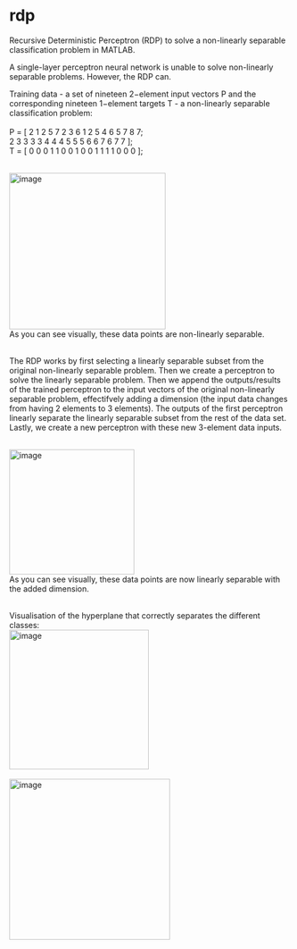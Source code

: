 # rdp
Recursive Deterministic Perceptron (RDP) to solve a non-linearly separable classification problem in MATLAB.

A single-layer perceptron neural network is unable to solve non-linearly separable problems. However, the RDP can.<br>

Training data - a set of nineteen 2−element input vectors P and the corresponding nineteen 1−element targets T - a non-linearly separable classification problem:<br><br>
P = [ 2 1 2 5 7 2 3 6 1 2 5 4 6 5 7 8 7;<br>
    2 3 3 3 3 4 4 4 5 5 5 6 6 7 6 7 7 ];<br>
T = [ 0 0 0 1 1 0 0 1 0 0 1 1 1 1 0 0 0 ];<br><br>

<img width="280" alt="image" src="https://github.com/alina-ahmed-tech/rdp/assets/130942761/266b3f3a-774a-4336-a290-1bb5cd570b84"><br>
As you can see visually, these data points are non-linearly separable.<br><br>

The RDP works by first selecting a linearly separable subset from the original non-linearly separable problem. Then we create a perceptron to solve the linearly separable problem. Then we append the outputs/results of the trained perceptron to the input vectors of the original non-linearly separable problem, effectifvely adding a dimension (the input data changes from having 2 elements to 3 elements). The outputs of the first perceptron linearly separate the linearly separable subset from the rest of the data set. Lastly, we create a new perceptron with these new 3-element data inputs. <br><br>

<img width="224" alt="image" src="https://github.com/alina-ahmed-tech/rdp/assets/130942761/8a54526b-7f11-4b63-bf38-029589318e55"><br>
As you can see visually, these data points are now linearly separable with the added dimension.<br><br>


Visualisation of the hyperplane that correctly separates the different classes:<br>
<img width="250" alt="image" src="https://github.com/alina-ahmed-tech/rdp/assets/130942761/ceac0bb2-74c5-405c-a247-eab0e773d273"><br><br>
<img width="288" alt="image" src="https://github.com/alina-ahmed-tech/rdp/assets/130942761/3bbbe5c2-3401-45a1-8aea-84f341d19fc3"><br><br>







